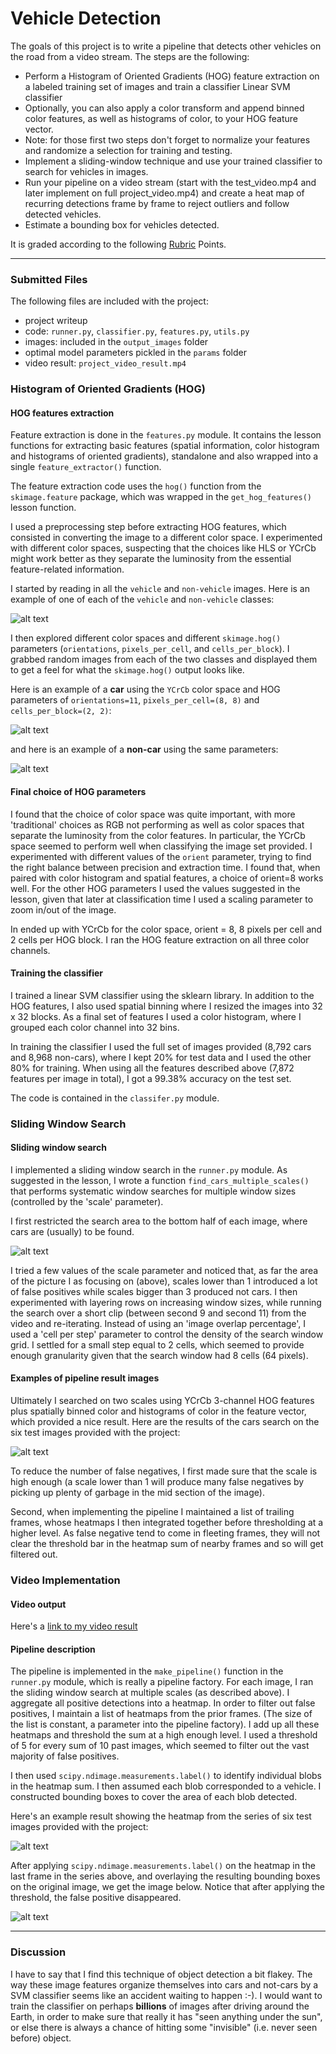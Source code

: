 
# **Vehicle Detection**

The goals of this project is to write a pipeline that detects other vehicles on the road from a video stream. The steps are the following:

* Perform a Histogram of Oriented Gradients (HOG) feature extraction on a labeled training set of images and train a classifier Linear SVM classifier
* Optionally, you can also apply a color transform and append binned color features, as well as histograms of color, to your HOG feature vector.
* Note: for those first two steps don't forget to normalize your features and randomize a selection for training and testing.
* Implement a sliding-window technique and use your trained classifier to search for vehicles in images.
* Run your pipeline on a video stream (start with the test_video.mp4 and later implement on full project_video.mp4) and create a heat map of recurring detections frame by frame to reject outliers and follow detected vehicles.
* Estimate a bounding box for vehicles detected.

It is graded according to the following  [Rubric](https://review.udacity.com/#!/rubrics/513/view) Points.

[//]: # (Image References)
[image1]: ./output_images/car_not_car.jpg
[image2]: ./output_images/A_car_hog_visualisation.jpg
[image22]: ./output_images/Not_a_car_hog_visualisation.jpg

[image3]: ./output_images/search_window.jpg
[image4]: ./output_images/boxes.jpg
[image5]: ./output_images/boxes_and_heat.jpg

[image7]: ./output_images/cars_found.jpg
[video1]: ./project_video_result.mp4



---
### Submitted Files

The following files are included with the project:

* project writeup
* code: `runner.py`, `classifier.py`, `features.py`, `utils.py`
* images: included in the `output_images` folder
* optimal model parameters pickled in the `params` folder
* video result: `project_video_result.mp4`



### Histogram of Oriented Gradients (HOG)

#### HOG features extraction

Feature extraction is done in the `features.py` module. It contains the lesson functions for extracting basic features (spatial information, color histogram and histograms of oriented gradients), standalone and also wrapped into a single `feature_extractor()` function.

The feature extraction code uses the `hog()` function from the `skimage.feature` package, which was wrapped in the `get_hog_features()` lesson function.

I used a preprocessing step before extracting HOG features, which consisted in converting the image to a different color space. I experimented with different color spaces, suspecting that the choices like HLS or YCrCb might work better as they separate the luminosity from the essential feature-related information.

I started by reading in all the `vehicle` and `non-vehicle` images.  Here is an example of one of each of the `vehicle` and `non-vehicle` classes:

![alt text][image1]

I then explored different color spaces and different `skimage.hog()` parameters (`orientations`, `pixels_per_cell`, and `cells_per_block`).  I grabbed random images from each of the two classes and displayed them to get a feel for what the `skimage.hog()` output looks like.

Here is an example of a **car** using the `YCrCb` color space and HOG parameters of `orientations=11`, `pixels_per_cell=(8, 8)` and `cells_per_block=(2, 2)`:


![alt text][image2]

and here is an example of a **non-car** using the same parameters:

![alt text][image22]

#### Final choice of HOG parameters

I found that the choice of color space was quite important, with more 'traditional' choices as RGB not performing as well as color spaces that separate the luminosity from the color features. In particular, the YCrCb space seemed to perform well when classifying the image set provided.
I experimented with different values of the `orient` parameter, trying to find the right balance between precision and extraction time. I found that, when paired with color histogram and spatial features, a choice of orient=8 works well. For the other HOG parameters I used the values suggested in the lesson, given that later at classification time I used a scaling parameter to zoom in/out of the image.

In ended up with YCrCb for the color space, orient = 8, 8 pixels per cell and 2 cells per HOG block. I ran the HOG feature extraction on all three color channels.

#### Training the classifier

I trained a linear SVM classifier using the sklearn library. In addition to the HOG features, I also used spatial binning where I resized the images into 32 x 32 blocks. As a final set of features I used a color histogram, where I grouped each color channel into 32 bins. 

In training the classifier I used the full set of images provided (8,792 cars and 8,968 non-cars), where I kept 20% for test data and I used the other 80% for training. When using all the features described above (7,872 features per image in total), I got a 99.38% accuracy on the test set.

The code is contained in the `classifer.py` module.


### Sliding Window Search

#### Sliding window search

I implemented a sliding window search in the `runner.py` module. As suggested in the lesson, I wrote a function `find_cars_multiple_scales()` that performs systematic window searches for multiple window sizes (controlled by the 'scale' parameter).

I first restricted the search area to the bottom half of each image, where cars are (usually) to be found.


![alt text][image3]



I tried a few values of the scale parameter and noticed that, as far the area of the picture I as focusing on (above), scales lower than 1 introduced a lot of false positives while scales bigger than 3 produced not cars. I then experimented with layering rows on increasing window sizes, while running the search over a short clip (between second 9 and second 11) from the video and re-iterating. Instead of using an 'image overlap percentage', I used a 'cell per step' parameter to control the density of the search window grid. I settled for a small step equal to 2 cells, which seemed to provide enough granularity given that the search window had 8 cells (64 pixels).


#### Examples of pipeline result images

Ultimately I searched on two scales using YCrCb 3-channel HOG features plus spatially binned color and histograms of color in the feature vector, which provided a nice result.  Here are the results of the cars search on the six test images provided with the project:

![alt text][image4]

To reduce the number of false negatives, I first made sure that the scale is high enough (a scale lower than 1 will produce many false negatives by picking up plenty of garbage in the mid section of the image).

Second, when implementing the pipeline I maintained a list of trailing frames, whose heatmaps I then integrated together before thresholding at a higher level. As false negative tend to come in fleeting frames, they will not clear the threshold bar in the heatmap sum of nearby frames and so will get filtered out.

### Video Implementation

#### Video output

Here's a [link to my video result](./project_video_result.mp4)


#### Pipeline description

The pipeline is implemented in the `make_pipeline()` function in the `runner.py` module, which is really a pipeline factory. For each image, I ran the sliding window search at multiple scales (as described above). I aggregate all positive detections into a heatmap. In order to filter out false positives, I maintain a list of heatmaps from the prior frames. (The size of the list is constant, a parameter into the pipeline factory). I add up all these heatmaps and threshold the sum at a high enough level. I used a threshold of 5 for every sum of 10 past images, which seemed to filter out the vast majority of false positives.  

I then used `scipy.ndimage.measurements.label()` to identify individual blobs in the heatmap sum.  I then assumed each blob corresponded to a vehicle.  I constructed bounding boxes to cover the area of each blob detected.  

Here's an example result showing the heatmap from the series of six test images provided with the project:


![alt text][image5]

After applying `scipy.ndimage.measurements.label()` on the heatmap in the last frame in the series above, and overlaying the resulting bounding boxes on the original image, we get the image below.  Notice that after applying the threshold, the false positive disappeared.

![alt text][image7]



---

### Discussion


I have to say that I find this technique of object detection a bit flakey. The way these image features organize themselves into cars and not-cars by a SVM classifier seems like an accident waiting to happen :-). I would want to train the classifier on perhaps **billions** of images after driving around the Earth, in order to make sure that really it has "seen anything under the sun", or else there is always a chance of hitting some "invisible" (i.e. never seen before) object.
